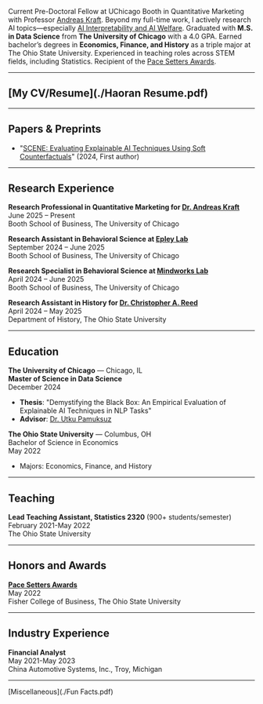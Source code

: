 Current Pre-Doctoral Fellow at UChicago Booth in Quantitative Marketing with Professor [Andreas Kraft](https://www.chicagobooth.edu/faculty/directory/k/andreas-kraft). Beyond my full-time work, I actively research AI topics—especially [AI Interpretability and AI Welfare](https://scholar.google.com/citations?user=t8z21IQAAAAJ&hl=en).  Graduated with **M.S. in Data Science** from **The University of Chicago** with a 4.0 GPA. Earned bachelor’s degrees in **Economics, Finance, and History** as a triple major at The Ohio State University. Experienced in teaching roles across STEM fields, including Statistics. Recipient of the [Pace Setters Awards](https://fisher.osu.edu/about/awards/pace-setters).  

---

## [My CV/Resume](./Haoran Resume.pdf)  

---

## Papers & Preprints
- "[SCENE: Evaluating Explainable AI Techniques Using Soft Counterfactuals](https://scholar.google.com/citations?user=t8z21IQAAAAJ&hl=en)" (2024, First author)
  
---

## Research Experience
**Research Professional in Quantitative Marketing for [Dr. Andreas Kraft](https://www.chicagobooth.edu/faculty/directory/k/andreas-kraft)**  
June 2025  – Present  
Booth School of Business, The University of Chicago

**Research Assistant in Behavioral Science at [Epley Lab](https://scholar.google.com/citations?user=4BpUtrQAAAAJ&hl=en)**  
September 2024 – June 2025  
Booth School of Business, The University of Chicago

**Research Specialist in Behavioral Science at [Mindworks Lab](https://www.chicagobooth.edu/research/roman)**  
April 2024 – June 2025  
Booth School of Business, The University of Chicago

**Research Assistant in History for [Dr. Christopher A. Reed](https://history.osu.edu/people/reed.434)**  
April 2024 – May 2025  
Department of History, The Ohio State University  

---

## Education
**The University of Chicago** — Chicago, IL  
**Master of Science in Data Science**  
December 2024  
- **Thesis**: "Demystifying the Black Box: An Empirical Evaluation of Explainable AI Techniques in NLP Tasks"  
- **Advisor**: [Dr. Utku Pamuksuz](https://scholar.google.com/citations?user=BySqYoYAAAAJ&hl=en)

**The Ohio State University** — Columbus, OH  
Bachelor of Science in Economics  
May 2022  
- Majors: Economics, Finance, and History

---

## Teaching
**Lead Teaching Assistant, Statistics 2320**  (900+ students/semester)  
February 2021-May 2022  
The Ohio State University  

---

## Honors and Awards
**[Pace Setters Awards](https://fisher.osu.edu/about/awards/pace-setters)**  
May 2022  
Fisher College of Business, The Ohio State University  

---

## Industry Experience
**Financial Analyst**  
May 2021-May 2023  
China Automotive Systems, Inc., Troy, Michigan  

---

[Miscellaneous](./Fun Facts.pdf)

